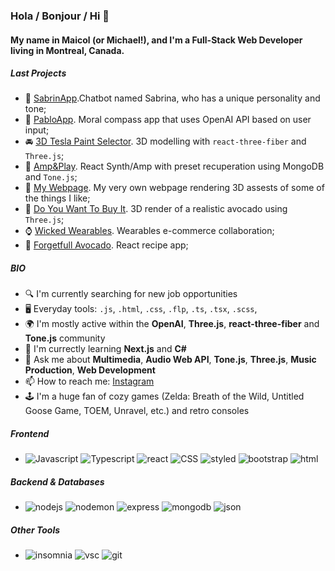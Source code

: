 ### Hola / Bonjour / Hi 👋

#### My name in Maicol (or Michael!), and  I'm a Full-Stack Web Developer living in Montreal, Canada.



##### Last Projects

- 🤖 [SabrinApp](https://github.com/MigrantCaravan/chatapp).Chatbot named Sabrina, who has a unique personality and tone;
- 🤖 [PabloApp](https://github.com/MigrantCaravan/pabloapp). Moral compass app that uses OpenAI API based on user input;
- 🚘 [3D Tesla Paint Selector](https://github.com/MigrantCaravan/Tesla-CyberTruck-Model3-Paint-Selector). 3D modelling with `react-three-fiber` and `Three.js`;
- 🎺 [Amp&Play](https://github.com/MigrantCaravan/AmpAndPlay). React Synth/Amp with preset recuperation using MongoDB and `Tone.js`;
- 🦊 [My Webpage](https://github.com/MigrantCaravan/3D-personal-website). My very own webpage rendering 3D assests of some of the things I like;
- 🥑 [Do You Want To Buy It](https://github.com/MigrantCaravan/Do-you-want-to-buy-this-avocado). 3D render of a realistic avocado using `Three.js`;
- ⌚ [Wicked Wearables](https://github.com/MigrantCaravan/Wicked-Wearables). Wearables e-commerce collaboration;
- 🥑 [Forgetfull Avocado](https://github.com/MigrantCaravan/Forgetful-Avocado). React recipe app;




##### BIO

- 🔍 I'm currently searching for new job opportunities
- 🖥️ Everyday tools: `.js`, `.html`, `.css`, `.flp`, `.ts`, `.tsx`, `.scss`,
- 🌍 I'm mostly active within the  **OpenAI**, **Three.js**, **react-three-fiber** and **Tone.js** community
- 🌱 I'm currectly learning **Next.js** and **C#**
- 💬 Ask me about **Multimedia**, **Audio Web API**, **Tone.js**, **Three.js**, **Music Production**, **Web Development**
- 📫 How to reach me: [Instagram](https://www.instagram.com/layo_bedoya/)
- 🕹️ I'm a huge fan of cozy games (Zelda: Breath of the Wild, Untitled Goose Game, TOEM, Unravel, etc.) and retro consoles


##### Frontend  

- <img src="https://img.shields.io/badge/JavaScript-323330?style=for-the-badge&logo=javascript&logoColor=F7DF1E" alt="Javascript" /> <img src="https://shields.io/badge/TypeScript-3178C6?logo=TypeScript&logoColor=FFF&style=for-the-badge" alt="Typescript" /> <img src="https://img.shields.io/badge/React-323330?style=for-the-badge&logo=React&logoColor=61DAFB" alt="react" /> <img src="https://img.shields.io/badge/CSS3-323330?style=for-the-badge&logo=CSS3&logoColor=1572B6" alt="CSS" /> <img src="https://img.shields.io/badge/styled--components-323330?style=for-the-badge&logo=styled-components&logoColor=DB7093" alt="styled" /> <img src="https://img.shields.io/badge/bootstrap-323330?style=for-the-badge&logo=bootstrap&logoColor=7952B3" alt="bootstrap" /> <img src="https://img.shields.io/badge/HTML5-323330?style=for-the-badge&logo=HTML5&logoColor=E34F26" alt="html" />


##### Backend & Databases


- <img src="https://img.shields.io/badge/Node.js-323330?style=for-the-badge&logo=nodedotjs&logoColor=339933" alt="nodejs" /> <img src="https://img.shields.io/badge/Nodemon-323330?style=for-the-badge&logo=Nodemon&logoColor=76D04B" alt="nodemon" /> <img src="https://img.shields.io/badge/Express.js-323330?style=for-the-badge&logo=express&logoColor=white" alt="express" /> <img src="https://img.shields.io/badge/MongoDB-323330?style=for-the-badge&logo=mongodb&logoColor=47A248" alt="mongodb" /> <img src="https://img.shields.io/badge/json-323330?style=for-the-badge&logo=json&logoColor=white" alt="json" />


##### Other Tools

- <img src="https://img.shields.io/badge/Insomnia-323330?style=for-the-badge&logo=Insomnia&logoColor=5849BE" alt="insomnia" /> <img src="https://img.shields.io/badge/visual--studio--code-323330?style=for-the-badge&logo=VisualStudioCode&logoColor=007ACC" alt="vsc" /> <img src="https://img.shields.io/badge/Git-323330?style=for-the-badge&logo=git&logoColor=F05032" alt="git" /> 


